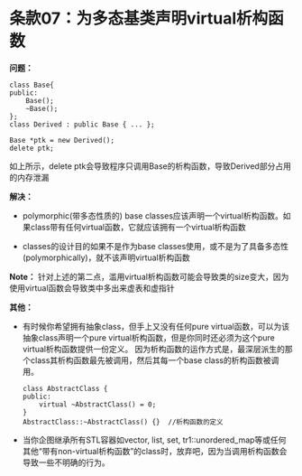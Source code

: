 # 条款07：为多态基类声明virtual析构函数

**问题：**

```
class Base{
public:
    Base();
    ~Base();
};
class Derived : public Base { ... };

Base *ptk = new Derived();
delete ptk;
```

如上所示，delete ptk会导致程序只调用Base的析构函数，导致Derived部分占用的内存泄漏

**解决：**

- polymorphic(带多态性质的) base classes应该声明一个virtual析构函数。如果class带有任何virtual函数，它就应该拥有一个virtual析构函数

- classes的设计目的如果不是作为base classes使用，或不是为了具备多态性(polymorphically)，就不该声明virtual析构函数

**Note：** 针对上述的第二点，滥用virtual析构函数可能会导致类的size变大，因为使用virtual函数会导致类中多出来虚表和虚指针

**其他：**

- 有时候你希望拥有抽象class，但手上又没有任何pure virtual函数，可以为该抽象class声明一个pure virtual析构函数，但是你同时还必须为这个pure virtual析构函数提供一份定义。
因为析构函数的运作方式是，最深层派生的那个class其析构函数最先被调用，然后其每一个base class的析构函数被调用。
  ```
  class AbstractClass {
  public:
      virtual ~AbstractClass() = 0;
  }
  AbstractClass::~AbstractClass() {}  //析构函数的定义
  ```
  
- 当你企图继承所有STL容器如vector, list, set, tr1::unordered_map等或任何其他“带有non-virtual析构函数”的class时，放弃吧，因为当调用析构函数会导致一些不明确的行为。
